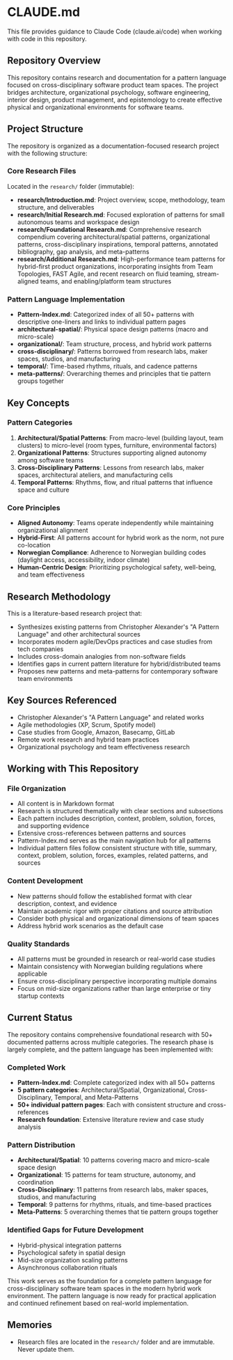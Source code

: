 # CLAUDE.md

This file provides guidance to Claude Code (claude.ai/code) when working with code in this repository.

## Repository Overview

This repository contains research and documentation for a pattern language focused on cross-disciplinary software product team spaces. The project bridges architecture, organizational psychology, software engineering, interior design, product management, and epistemology to create effective physical and organizational environments for software teams.

## Project Structure

The repository is organized as a documentation-focused research project with the following structure:

### Core Research Files
Located in the `research/` folder (immutable):
- **research/Introduction.md**: Project overview, scope, methodology, team structure, and deliverables
- **research/Initial Research.md**: Focused exploration of patterns for small autonomous teams and workspace design
- **research/Foundational Research.md**: Comprehensive research compendium covering architectural/spatial patterns, organizational patterns, cross-disciplinary inspirations, temporal patterns, annotated bibliography, gap analysis, and meta-patterns
- **research/Additional Research.md**: High-performance team patterns for hybrid-first product organizations, incorporating insights from Team Topologies, FAST Agile, and recent research on fluid teaming, stream-aligned teams, and enabling/platform team structures

### Pattern Language Implementation
- **Pattern-Index.md**: Categorized index of all 50+ patterns with descriptive one-liners and links to individual pattern pages
- **architectural-spatial/**: Physical space design patterns (macro and micro-scale)
- **organizational/**: Team structure, process, and hybrid work patterns
- **cross-disciplinary/**: Patterns borrowed from research labs, maker spaces, studios, and manufacturing
- **temporal/**: Time-based rhythms, rituals, and cadence patterns
- **meta-patterns/**: Overarching themes and principles that tie pattern groups together

## Key Concepts

### Pattern Categories
1. **Architectural/Spatial Patterns**: From macro-level (building layout, team clusters) to micro-level (room types, furniture, environmental factors)
2. **Organizational Patterns**: Structures supporting aligned autonomy among software teams
3. **Cross-Disciplinary Patterns**: Lessons from research labs, maker spaces, architectural ateliers, and manufacturing cells
4. **Temporal Patterns**: Rhythms, flow, and ritual patterns that influence space and culture

### Core Principles
- **Aligned Autonomy**: Teams operate independently while maintaining organizational alignment
- **Hybrid-First**: All patterns account for hybrid work as the norm, not pure co-location
- **Norwegian Compliance**: Adherence to Norwegian building codes (daylight access, accessibility, indoor climate)
- **Human-Centric Design**: Prioritizing psychological safety, well-being, and team effectiveness

## Research Methodology

This is a literature-based research project that:
- Synthesizes existing patterns from Christopher Alexander's "A Pattern Language" and other architectural sources
- Incorporates modern agile/DevOps practices and case studies from tech companies
- Includes cross-domain analogies from non-software fields
- Identifies gaps in current pattern literature for hybrid/distributed teams
- Proposes new patterns and meta-patterns for contemporary software team environments

## Key Sources Referenced

- Christopher Alexander's "A Pattern Language" and related works
- Agile methodologies (XP, Scrum, Spotify model)
- Case studies from Google, Amazon, Basecamp, GitLab
- Remote work research and hybrid team practices
- Organizational psychology and team effectiveness research

## Working with This Repository

### File Organization
- All content is in Markdown format
- Research is structured thematically with clear sections and subsections
- Each pattern includes description, context, problem, solution, forces, and supporting evidence
- Extensive cross-references between patterns and sources
- Pattern-Index.md serves as the main navigation hub for all patterns
- Individual pattern files follow consistent structure with title, summary, context, problem, solution, forces, examples, related patterns, and sources

### Content Development
- New patterns should follow the established format with clear description, context, and evidence
- Maintain academic rigor with proper citations and source attribution
- Consider both physical and organizational dimensions of team spaces
- Address hybrid work scenarios as the default case

### Quality Standards
- All patterns must be grounded in research or real-world case studies
- Maintain consistency with Norwegian building regulations where applicable
- Ensure cross-disciplinary perspective incorporating multiple domains
- Focus on mid-size organizations rather than large enterprise or tiny startup contexts

## Current Status

The repository contains comprehensive foundational research with 50+ documented patterns across multiple categories. The research phase is largely complete, and the pattern language has been implemented with:

### Completed Work
- **Pattern-Index.md**: Complete categorized index with all 50+ patterns
- **5 pattern categories**: Architectural/Spatial, Organizational, Cross-Disciplinary, Temporal, and Meta-Patterns
- **50+ individual pattern pages**: Each with consistent structure and cross-references
- **Research foundation**: Extensive literature review and case study analysis

### Pattern Distribution
- **Architectural/Spatial**: 10 patterns covering macro and micro-scale space design
- **Organizational**: 15 patterns for team structure, autonomy, and coordination
- **Cross-Disciplinary**: 11 patterns from research labs, maker spaces, studios, and manufacturing
- **Temporal**: 9 patterns for rhythms, rituals, and time-based practices
- **Meta-Patterns**: 5 overarching themes that tie pattern groups together

### Identified Gaps for Future Development
- Hybrid-physical integration patterns
- Psychological safety in spatial design
- Mid-size organization scaling patterns
- Asynchronous collaboration rituals

This work serves as the foundation for a complete pattern language for cross-disciplinary software team spaces in the modern hybrid work environment. The pattern language is now ready for practical application and continued refinement based on real-world implementation.

## Memories

- Research files are located in the `research/` folder and are immutable. Never update them.